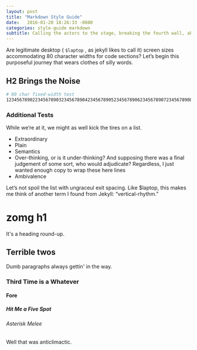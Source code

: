 ```yaml
---
layout: post
title: "Markdown Style Guide"
date:   2016-01-20 18:26:33 -0800
categories: style-guide markdown
subtitle: Calling the actors to the stage, breaking the fourth wall, abusing metaphors
---
```

Are legitimate desktop ( `$laptop` , as jekyll likes to call it) screen sizes accommodating 80 character widths for code sections? Let’s begin this purposeful journey that wears clothes of silly words.

## H2 Brings the Noise

``` bash
# 80 char fixed-width test
12345678902234567890323456789042345678905234567890623456789072345678908234567890
```

### Additional Tests

While we’re at it, we might as well kick the tires on a list.

- Extraordinary
- Plain
- Semantics
- Over-thinking, or is it under-thinking? And supposing there was a final judgement of some sort, who would adjudicate? Regardless, I just wanted enough copy to wrap these here lines
- Ambivalence

Let’s not spoil the list with ungraceul exit spacing. Like $laptop, this makes me think of another term I found from Jekyll: “vertical-rhythm.”

# zomg h1

It's a heading round-up.

## Terrible twos

Dumb paragraphs always gettin' in the way.

### Third Time is a Whatever

#### Fore

##### Hit Me a Five Spot

###### Asterisk Melee

Well that was anticlimactic.
